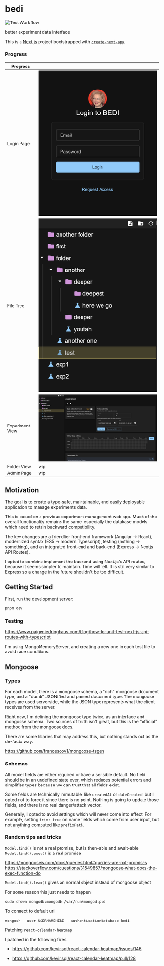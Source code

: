 # bedi

![Test Workflow](https://github.com/zhengkyl/bedi/actions/workflows/test.yml/badge.svg)

better experiment data interface

This is a [Next.js](https://nextjs.org/) project bootstrapped with [`create-next-app`](https://github.com/vercel/next.js/tree/canary/packages/create-next-app).

### Progress

| Progress        |                                          |
| --------------- | ---------------------------------------- |
| Login Page      | ![Login page](./readme/login.png)        |
| File Tree       | ![File Tree page](./readme/fileTree.png) |
| Experiment View | ![Experiment view](./readme/expView.png) |
| Folder View     | wip                                      |
| Admin Page      | wip                                      |

## Motivation

The goal is to create a type-safe, maintainable, and easily deployable application to manage experiments data.

This is based on a previous experiment management web app. Much of the overall functionality remains the same, especially the database models which need to retain backward compatibility.

The key changes are a friendlier front-end framework (Angular -> React), modernized syntax (ES5 -> modern Typescript), testing (nothing -> something), and an integrated front-end and back-end (Express -> Nextjs API Routes).

I opted to combine implement the backend using Next.js's API routes, because it seems simpler to maintain. Time will tell. It is still very similar to Express so a change in the future shouldn't be too difficult.

## Getting Started

First, run the development server:

```bash
pnpm dev
```

### Testing

https://www.paigeniedringhaus.com/blog/how-to-unit-test-next-js-api-routes-with-typescript

I'm using MongoMemoryServer, and creating a new one in each test file to avoid race conditions.

## Mongoose

### Types

For each model, there is a mongoose schema, a "rich" mongoose document type, and a "dumb" JSONified and parsed document type. The mongoose types are used serverside, while the JSON type represents what the client receives from the server.

Right now, I'm defining the mongoose type twice, as an interface and mongoose schema. Two sources of truth isn't great, but this is the "official" method from the mongoose docs.

There are some libaries that may address this, but nothing stands out as the de-facto way.

https://github.com/francescov1/mongoose-tsgen

### Schemas

All model fields are either required or have a sensible default. No field should be in an undefined state ever, which reduces potential errors and simplifies types because we can trust that all fields exist.

Some fields are technically immutable, like `createdAt` or `dateCreated`, but I opted not to force it since there is no point. Nothing is going to update those fields, and there is no real danger/attack vector.

Generally, I opted to avoid settings which will never come into effect. For example, setting `trim: true` on name fields which come from user input, but not anything computed like `prefixPath`.

### Random tips and tricks

`Model.find()` is not a real promise, but is then-able and await-able
`Model.find().exec()` is a real promise

https://mongoosejs.com/docs/queries.html#queries-are-not-promises
https://stackoverflow.com/questions/31549857/mongoose-what-does-the-exec-function-do

`Model.find().lean()` gives an normal object instead of mongoose object

For some reason this just needs to happen

`sudo chown mongodb:mongodb /var/run/mongod.pid`

To connect to default uri

`mongosh --user USERNAMEHERE --authenticationDatabase bedi`

Patching `react-calendar-heatmap`

I patched in the following fixes

- https://github.com/kevinsqi/react-calendar-heatmap/issues/146

- https://github.com/kevinsqi/react-calendar-heatmap/pull/128
